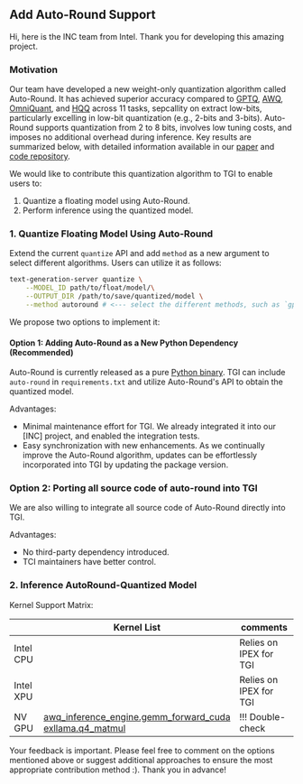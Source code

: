 

## Add Auto-Round Support

Hi, here is the INC team from Intel. Thank you for developing this amazing project.

### Motivation 

Our team have developed a new weight-only quantization algorithm called Auto-Round. It has achieved superior accuracy compared to [GPTQ](https://arxiv.org/abs/2210.17323), [AWQ](https://arxiv.org/abs/2306.00978), [OmniQuant](https://arxiv.org/abs/2308.13137), and [HQQ](https://mobiusml.github.io/hqq_blog/) across 11 tasks, sepcallity on extract low-bits, particularly excelling in low-bit quantization (e.g., 2-bits and 3-bits). Auto-Round supports quantization from 2 to 8 bits, involves low tuning costs, and imposes no additional overhead during inference. Key results are summarized below, with detailed information available in our [paper](https://arxiv.org/abs/2309.05516) and [code repository](https://github.com/intel/auto-round/blob/main/docs/acc.md).

<!-- Key result table -->

We would like to contribute this quantization algorithm to TGI to enable users to:

1. Quantize a floating model using Auto-Round.
2. Perform inference using the quantized model.

### 1. Quantize Floating Model Using Auto-Round

Extend the current `quantize` API and add `method` as a new argument to select different algorithms. Users can utilize it as follows:

```bash
text-generation-server quantize \
    --MODEL_ID path/to/float/model/\
    --OUTPUT_DIR /path/to/save/quantized/model \
    --method autoround # <--- select the different methods, such as `gptq`, `autoround`
```

<!-- https://github.com/huggingface/text-generation-inference/blob/11ea9ce002e796cc59714950b557b4021cbebc58/server/text_generation_server/cli.py#L300-L319 -->

We propose two options to implement it:

#### Option 1: Adding Auto-Round as a New Python Dependency (Recommended)

Auto-Round is currently released as a pure [Python binary](). TGI can include `auto-round` in `requirements.txt` and utilize Auto-Round's API to obtain the quantized model.

Advantages:

- Minimal maintenance effort for TGI. We already integrated it into our [INC] project, and enabled the integration tests.
- Easy synchronization with new enhancements. As we continually improve the Auto-Round algorithm, updates can be effortlessly incorporated into TGI by updating the package version.

### Option 2: Porting all source code of auto-round into TGI

We are also willing to integrate all source code of Auto-Round directly into TGI.  

Advantages:

- No third-party dependency introduced.
- TCI maintainers have better control.

### 2. Inference AutoRound-Quantized Model

Kernel Support Matrix:

|           | Kernel List                                                  | comments               |
| --------- | ------------------------------------------------------------ | ---------------------- |
| Intel CPU |                                                              | Relies on IPEX for TGI |
| Intel XPU |                                                              | Relies on IPEX for TGI |
| NV GPU    | [awq_inference_engine.gemm_forward_cuda](https://github.com/mit-han-lab/llm-awq)<br />[exllama.q4_matmul](https://github.com/turboderp/exllama) | !!! Double-check       |



Your feedback is important. Please feel free to comment on the options mentioned above or suggest additional approaches to ensure the most appropriate contribution method :). Thank you in advance!

